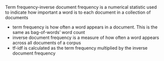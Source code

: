 Term frequency-inverse document frequency is a numerical statistic used to indicate how important a word is to each document in a collection of documents

- term frequency is how often a word appears in a document. This is the same as bag-of-words’ word count
- inverse document frequency is a measure of how often a word appears across all documents of a corpus
- tf-idf is calculated as the term frequency multiplied by the inverse document frequency
